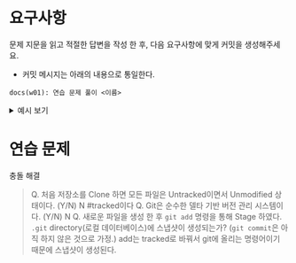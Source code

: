 # 요구사항

문제 지문을 읽고 적절한 답변을 작성 한 후, 다음 요구사항에 맞게 커밋을 생성해주세요.

-   커밋 메시지는 아래의 내용으로 통일한다.

```
docs(w01): 연습 문제 풀이 <이름>
```

<details>
<summary>예시 보기</summary>

```
docs(w01): 연습 문제 풀이 <김동주>
```

</details>

# 연습 문제

충돌 해결
> Q. 처음 저장소를 Clone 하면 모든 파일은 Untracked이면서 Unmodified 상태이다. (Y/N)
N #tracked이다
> Q. Git은 순수한 델타 기반 버전 관리 시스템이다. (Y/N)
N
> Q. 새로운 파일을 생성 한 후 `git add` 명령을 통해 Stage 하였다. `.git` directory(로컬 데이터베이스)에 스냅샷이 생성되는가? (`git commit`은 아직 하지 않은 것으로 가정.)
add는 tracked로 바꿔서 git에 올리는 명령어이기 때문에 스냅샷이 생성된다.

